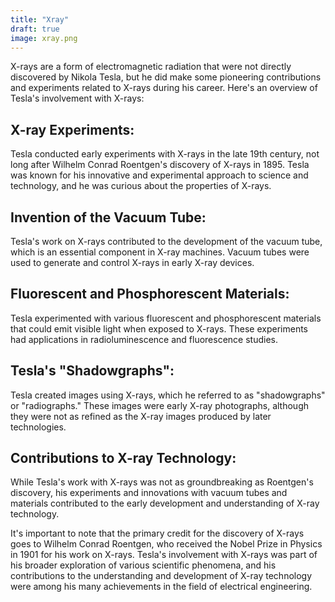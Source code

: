 ```yaml
---
title: "Xray"
draft: true
image: xray.png
---
```


X-rays are a form of electromagnetic radiation that were not directly discovered by Nikola Tesla, but he did make some pioneering contributions and experiments related to X-rays during his career. Here's an overview of Tesla's involvement with X-rays:

## X-ray Experiments:
Tesla conducted early experiments with X-rays in the late 19th century, not long after Wilhelm Conrad Roentgen's discovery of X-rays in 1895. Tesla was known for his innovative and experimental approach to science and technology, and he was curious about the properties of X-rays.

## Invention of the Vacuum Tube:
Tesla's work on X-rays contributed to the development of the vacuum tube, which is an essential component in X-ray machines. Vacuum tubes were used to generate and control X-rays in early X-ray devices.

## Fluorescent and Phosphorescent Materials:
Tesla experimented with various fluorescent and phosphorescent materials that could emit visible light when exposed to X-rays. These experiments had applications in radioluminescence and fluorescence studies.

## Tesla's "Shadowgraphs":
Tesla created images using X-rays, which he referred to as "shadowgraphs" or "radiographs." These images were early X-ray photographs, although they were not as refined as the X-ray images produced by later technologies.

## Contributions to X-ray Technology:
While Tesla's work with X-rays was not as groundbreaking as Roentgen's discovery, his experiments and innovations with vacuum tubes and materials contributed to the early development and understanding of X-ray technology.

It's important to note that the primary credit for the discovery of X-rays goes to Wilhelm Conrad Roentgen, who received the Nobel Prize in Physics in 1901 for his work on X-rays. Tesla's involvement with X-rays was part of his broader exploration of various scientific phenomena, and his contributions to the understanding and development of X-ray technology were among his many achievements in the field of electrical engineering.
